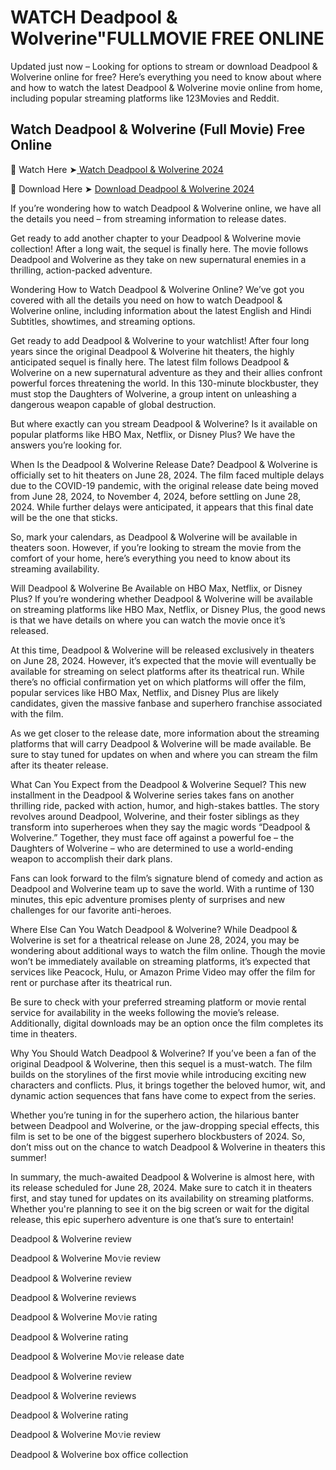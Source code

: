 # WATCH Deadpool & Wolverine"FULLMOVIE FREE ONLINE
Updated just now – Looking for options to stream or download Deadpool & Wolverine online for free? Here’s everything you need to know about where and how to watch the latest Deadpool & Wolverine movie online from home, including popular streaming platforms like 123Movies and Reddit.
## Watch Deadpool & Wolverine (Full Movie) Free Online

🔴 Watch Here ➤[ Watch Deadpool & Wolverine 2024](https://cutt.ly/KeUtZ182)

🔴 Download Here ➤ [Download Deadpool & Wolverine 2024](https://cutt.ly/KeUtZ182)

If you’re wondering how to watch Deadpool & Wolverine online, we have all the details you need – from streaming information to release dates.

Get ready to add another chapter to your Deadpool & Wolverine movie collection! After a long wait, the sequel is finally here. The movie follows Deadpool and Wolverine as they take on new supernatural enemies in a thrilling, action-packed adventure.

Wondering How to Watch Deadpool & Wolverine Online?
We’ve got you covered with all the details you need on how to watch Deadpool & Wolverine online, including information about the latest English and Hindi Subtitles, showtimes, and streaming options.

Get ready to add Deadpool & Wolverine to your watchlist! After four long years since the original Deadpool & Wolverine hit theaters, the highly anticipated sequel is finally here. The latest film follows Deadpool & Wolverine on a new supernatural adventure as they and their allies confront powerful forces threatening the world. In this 130-minute blockbuster, they must stop the Daughters of Wolverine, a group intent on unleashing a dangerous weapon capable of global destruction.

But where exactly can you stream Deadpool & Wolverine? Is it available on popular platforms like HBO Max, Netflix, or Disney Plus? We have the answers you’re looking for.

When Is the Deadpool & Wolverine Release Date?
Deadpool & Wolverine is officially set to hit theaters on June 28, 2024. The film faced multiple delays due to the COVID-19 pandemic, with the original release date being moved from June 28, 2024, to November 4, 2024, before settling on June 28, 2024. While further delays were anticipated, it appears that this final date will be the one that sticks.

So, mark your calendars, as Deadpool & Wolverine will be available in theaters soon. However, if you’re looking to stream the movie from the comfort of your home, here’s everything you need to know about its streaming availability.

Will Deadpool & Wolverine Be Available on HBO Max, Netflix, or Disney Plus?
If you’re wondering whether Deadpool & Wolverine will be available on streaming platforms like HBO Max, Netflix, or Disney Plus, the good news is that we have details on where you can watch the movie once it’s released.

At this time, Deadpool & Wolverine will be released exclusively in theaters on June 28, 2024. However, it’s expected that the movie will eventually be available for streaming on select platforms after its theatrical run. While there’s no official confirmation yet on which platforms will offer the film, popular services like HBO Max, Netflix, and Disney Plus are likely candidates, given the massive fanbase and superhero franchise associated with the film.

As we get closer to the release date, more information about the streaming platforms that will carry Deadpool & Wolverine will be made available. Be sure to stay tuned for updates on when and where you can stream the film after its theater release.

What Can You Expect from the Deadpool & Wolverine Sequel?
This new installment in the Deadpool & Wolverine series takes fans on another thrilling ride, packed with action, humor, and high-stakes battles. The story revolves around Deadpool, Wolverine, and their foster siblings as they transform into superheroes when they say the magic words “Deadpool & Wolverine.” Together, they must face off against a powerful foe – the Daughters of Wolverine – who are determined to use a world-ending weapon to accomplish their dark plans.

Fans can look forward to the film’s signature blend of comedy and action as Deadpool and Wolverine team up to save the world. With a runtime of 130 minutes, this epic adventure promises plenty of surprises and new challenges for our favorite anti-heroes.

Where Else Can You Watch Deadpool & Wolverine?
While Deadpool & Wolverine is set for a theatrical release on June 28, 2024, you may be wondering about additional ways to watch the film online. Though the movie won’t be immediately available on streaming platforms, it’s expected that services like Peacock, Hulu, or Amazon Prime Video may offer the film for rent or purchase after its theatrical run.

Be sure to check with your preferred streaming platform or movie rental service for availability in the weeks following the movie’s release. Additionally, digital downloads may be an option once the film completes its time in theaters.

Why You Should Watch Deadpool & Wolverine?
If you’ve been a fan of the original Deadpool & Wolverine, then this sequel is a must-watch. The film builds on the storylines of the first movie while introducing exciting new characters and conflicts. Plus, it brings together the beloved humor, wit, and dynamic action sequences that fans have come to expect from the series.

Whether you’re tuning in for the superhero action, the hilarious banter between Deadpool and Wolverine, or the jaw-dropping special effects, this film is set to be one of the biggest superhero blockbusters of 2024. So, don’t miss out on the chance to watch Deadpool & Wolverine in theaters this summer!

In summary, the much-awaited Deadpool & Wolverine is almost here, with its release scheduled for June 28, 2024. Make sure to catch it in theaters first, and stay tuned for updates on its availability on streaming platforms. Whether you're planning to see it on the big screen or wait for the digital release, this epic superhero adventure is one that’s sure to entertain!


Deadpool & Wolverine review

Deadpool & Wolverine Mo𝚟ie review

Deadpool & Wolverine review

Deadpool & Wolverine reviews

Deadpool & Wolverine Mo𝚟ie rating

Deadpool & Wolverine rating

Deadpool & Wolverine Mo𝚟ie release date

Deadpool & Wolverine review

Deadpool & Wolverine reviews

Deadpool & Wolverine rating

Deadpool & Wolverine Mo𝚟ie review

Deadpool & Wolverine box office collection
